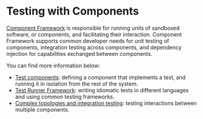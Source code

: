 # Testing with Components

[Component Framework][cfv2] is responsible for running units of sandboxed
software, or components, and facilitating their interaction.
Component Framework supports common developer needs for unit testing of
components, integration testing across components, and dependency injection for
capabilities exchanged between components.

You can find more information below:

*   [Test components](test_component.md): defining a component that
    implements a test, and running it in isolation from the rest of the system.
*   [Test Runner Framework](test_runner_framework.md): writing idiomatic tests
    in different languages and using common testing frameworks.
*   [Complex topologies and integration testing](integration_testing.md):
    testing interactions between multiple components.

[cfv2]: /docs/concepts/components/v2/README.md
